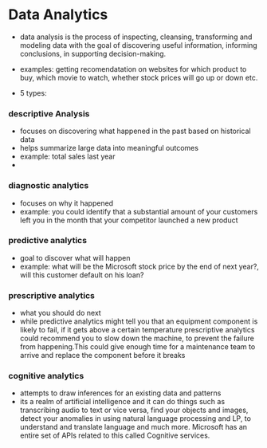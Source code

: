 
# Data Analytics

- data analysis is the process of inspecting, cleansing, transforming and modeling data with the goal of discovering useful information, informing conclusions, in supporting decision-making.
- examples: getting recomendatation on websites for which product to buy, which movie to watch, whether stock prices will go up or down etc. 

- 5 types:
### descriptive Analysis

- focuses on discovering what happened in the past based on historical data
- helps summarize large data into meaningful outcomes
- example: total sales last year
- 

### diagnostic analytics
- focuses on why it happened
- example: you could identify that a substantial amount of your customers left you in the month that your competitor launched a new product

### predictive analytics
- goal to discover what will happen
- example: what will be the Microsoft stock price by the end of next year?, will this customer default on his loan?


### prescriptive analytics
- what you should do next
-  while predictive analytics might tell you that an equipment component is likely to fail, if it gets above a certain temperature prescriptive analytics could recommend you to slow down the machine, to prevent the failure from happening.This could give enough time for a maintenance team to arrive and replace the component before it breaks


### cognitive analytics
- attempts to draw inferences for an existing data and patterns
- its a realm of artificial intelligence and it can do things such as transcribing audio to text or vice versa, find your objects and images, detect your anomalies in using natural language processing and LP, to understand and translate language and much more. Microsoft has an entire set of APIs related to this called Cognitive services.
